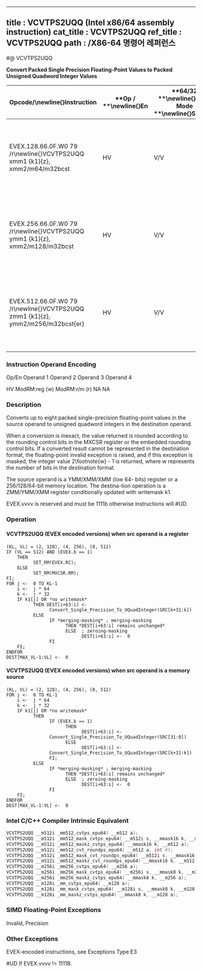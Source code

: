 ----------------------------
title : VCVTPS2UQQ (Intel x86/64 assembly instruction)
cat_title : VCVTPS2UQQ
ref_title : VCVTPS2UQQ
path : /X86-64 명령어 레퍼런스
----------------------------
#@ VCVTPS2UQQ

**Convert Packed Single Precision Floating-Point Values to Packed Unsigned Quadword Integer Values**

|**Opcode/**\newline{}**Instruction**|**Op / **\newline{}**En**|**64/32 **\newline{}**bit Mode **\newline{}**Support**|**CPUID **\newline{}**Feature **\newline{}**Flag**|**Description**|
|------------------------------------|-------------------------|------------------------------------------------------|--------------------------------------------------|---------------|
|EVEX.128.66.0F.W0 79 /r\newline{}VCVTPS2UQQ xmm1 {k1}{z}, xmm2/m64/m32bcst|HV|V/V|AVX512VL\newline{}AVX512DQ|Convert two packed single precision floating-point values from zmm2/m64/m32bcst to two packed unsigned quadword values in zmm1 subject to writemask k1.|
|EVEX.256.66.0F.W0 79 /r\newline{}VCVTPS2UQQ ymm1 {k1}{z}, xmm2/m128/m32bcst|HV|V/V|AVX512VL\newline{}AVX512DQ|Convert four packed single precision floating-point values from xmm2/m128/m32bcst to four packed unsigned quadword values in ymm1 subject to writemask k1.|
|EVEX.512.66.0F.W0 79 /r\newline{}VCVTPS2UQQ zmm1 {k1}{z}, ymm2/m256/m32bcst{er}|HV|V/V|AVX512DQ|Convert eight packed single precision floating-point values from ymm2/m256/m32bcst to eight packed unsigned quadword values in zmm1 subject to writemask k1.|
###                                                      Instruction Operand Encoding


Op/En Operand 1 Operand 2 Operand 3 Operand 4

 HV ModRM:reg (w) ModRM:r/m (r) NA NA

### Description


Converts up to eight packed single-precision floating-point values in the source operand to unsigned quadword integers in the destination operand.

When a conversion is inexact, the value returned is rounded according to the rounding control bits in the MXCSR register or the embedded rounding control bits. If a converted result cannot be represented in the destination format, the floating-point invalid exception is raised, and if this exception is masked, the integer value 2\footnote{w}  - 1 is returned, where w represents the number of bits in the destination format.

The source operand is a YMM/XMM/XMM (low 64- bits) register or a 256/128/64-bit memory location. The destina-tion operation is a ZMM/YMM/XMM register conditionally updated with writemask k1. 

EVEX.vvvv is reserved and must be 1111b otherwise instructions will #UD.


### Operation
#### VCVTPS2UQQ (EVEX encoded versions) when src operand is a register
```info-verb
(KL, VL) = (2, 128), (4, 256), (8, 512)
IF (VL == 512) AND (EVEX.b == 1) 
    THEN
          SET_RM(EVEX.RC);
    ELSE 
          SET_RM(MXCSR.RM);
FI;
FOR j <-  0 TO KL-1
    i <-  j * 64
    k <-  j * 32
    IF k1[j] OR *no writemask*
          THEN DEST[i+63:i] <-
                Convert_Single_Precision_To_UQuadInteger(SRC[k+31:k])
          ELSE 
                IF *merging-masking* ; merging-masking
                      THEN *DEST[i+63:i] remains unchanged*
                      ELSE  ; zeroing-masking
                            DEST[i+63:i] <-  0
                FI
    FI;
ENDFOR
DEST[MAX_VL-1:VL] <-  0
```
#### VCVTPS2UQQ (EVEX encoded versions) when src operand is a memory source
```info-verb
(KL, VL) = (2, 128), (4, 256), (8, 512)
FOR j <-  0 TO KL-1
    i <-  j * 64
    k <-  j * 32
    IF k1[j] OR *no writemask*
          THEN 
                IF (EVEX.b == 1) 
                      THEN
                            DEST[i+63:i] <-
                Convert_Single_Precision_To_UQuadInteger(SRC[31:0])
                      ELSE 
                            DEST[i+63:i] <-
                Convert_Single_Precision_To_UQuadInteger(SRC[k+31:k])
                FI;
          ELSE 
                IF *merging-masking* ; merging-masking
                      THEN *DEST[i+63:i] remains unchanged*
                      ELSE  ; zeroing-masking
                            DEST[i+63:i] <-  0
                FI
    FI;
ENDFOR
DEST[MAX_VL-1:VL] <-  0
```

### Intel C/C++ Compiler Intrinsic Equivalent

```cpp
VCVTPS2UQQ __m512i _mm512_cvtps_epu64( __m512 a);
VCVTPS2UQQ __m512i _mm512_mask_cvtps_epu64( __m512i s, __mmask16 k, __m512 a);
VCVTPS2UQQ __m512i _mm512_maskz_cvtps_epu64( __mmask16 k, __m512 a);
VCVTPS2UQQ __m512i _mm512_cvt_roundps_epu64( __m512 a, int r);
VCVTPS2UQQ __m512i _mm512_mask_cvt_roundps_epu64( __m512i s, __mmask16 k, __m512 a, int r);
VCVTPS2UQQ __m512i _mm512_maskz_cvt_roundps_epu64( __mmask16 k, __m512 a, int r);
VCVTPS2UQQ __m256i _mm256_cvtps_epu64( __m256 a);
VCVTPS2UQQ __m256i _mm256_mask_cvtps_epu64( __m256i s, __mmask8 k, __m256 a);
VCVTPS2UQQ __m256i _mm256_maskz_cvtps_epu64( __mmask8 k, __m256 a);
VCVTPS2UQQ __m128i _mm_cvtps_epu64( __m128 a);
VCVTPS2UQQ __m128i _mm_mask_cvtps_epu64( __m128i s, __mmask8 k, __m128 a);
VCVTPS2UQQ __m128i _mm_maskz_cvtps_epu64( __mmask8 k, __m128 a);
```
### SIMD Floating-Point Exceptions


Invalid, Precision

### Other Exceptions


EVEX-encoded instructions, see Exceptions Type E3

#UD If EVEX.vvvv != 1111B.

